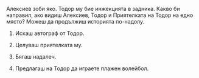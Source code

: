 Алексиев зоби яко. Тодор му бие инжекцията в задника.
Какво би направил, ако видиш Алексиев, Тодор и Приятелката на Тодор на едно място?
Можеш да продължиш историята по-надолу.

1. Искаш автограф от Тодор.

2. Целуваш приятелката му.

3. Бягаш надалеч.

4. Предлагаш на Тодор да играете плажен волейбол.
